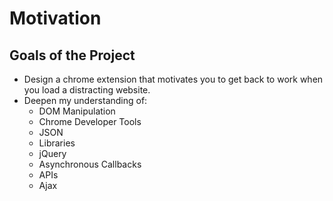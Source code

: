 # Motivation

## Goals of the Project

- Design a chrome extension that motivates you to get back to work when you load a distracting website.
- Deepen my understanding of:
  - DOM Manipulation
  - Chrome Developer Tools
  - JSON
  - Libraries
  - jQuery
  - Asynchronous Callbacks
  - APIs
  - Ajax